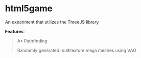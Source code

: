 # html5game
An experiment that utilizes the ThreeJS library


**Features**: 
> A* Pathfinding
> 
> Randomly generated multitexture mega meshes using VAO
